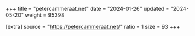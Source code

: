 +++
title = "petercammeraat.net"
date = "2024-01-26"
updated = "2024-05-20"
weight = 95398

[extra]
source = "https://petercammeraat.net/"
ratio = 1
size = 93
+++
